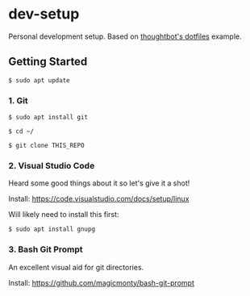 # dev-setup
Personal development setup. Based on [thoughtbot's dotfiles](https://github.com/thoughtbot/dotfiles) example.

## Getting Started

```
$ sudo apt update
```

### 1. Git

```
$ sudo apt install git
```

```
$ cd ~/

$ git clone THIS_REPO

```

### 2. Visual Studio Code

Heard some good things about it so let's give it a shot!

Install: https://code.visualstudio.com/docs/setup/linux

Will likely need to install this first:

```
$ sudo apt install gnupg
```
    
### 3. Bash Git Prompt

An excellent visual aid for git directories.

Install: https://github.com/magicmonty/bash-git-prompt
